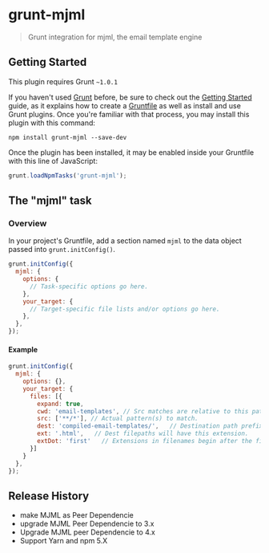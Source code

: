 # grunt-mjml

> Grunt integration for mjml, the email template engine

## Getting Started
This plugin requires Grunt `~1.0.1`

If you haven't used [Grunt](http://gruntjs.com/) before, be sure to check out the [Getting Started](http://gruntjs.com/getting-started) guide, as it explains how to create a [Gruntfile](http://gruntjs.com/sample-gruntfile) as well as install and use Grunt plugins. Once you're familiar with that process, you may install this plugin with this command:

```shell
npm install grunt-mjml --save-dev
```

Once the plugin has been installed, it may be enabled inside your Gruntfile with this line of JavaScript:

```js
grunt.loadNpmTasks('grunt-mjml');
```

## The "mjml" task

### Overview
In your project's Gruntfile, add a section named `mjml` to the data object passed into `grunt.initConfig()`.

```js
grunt.initConfig({
  mjml: {
    options: {
      // Task-specific options go here.
    },
    your_target: {
      // Target-specific file lists and/or options go here.
    },
  },
});
```

#### Example

```js
grunt.initConfig({
  mjml: {
    options: {},
    your_target: {
      files: [{
        expand: true,
        cwd: 'email-templates', // Src matches are relative to this path.
        src: ['**/*'], // Actual pattern(s) to match.
        dest: 'compiled-email-templates/',   // Destination path prefix.
        ext: '.html',   // Dest filepaths will have this extension.
        extDot: 'first'   // Extensions in filenames begin after the first dot
      }]
    }
  },
});
```

## Release History
- make MJML as Peer Dependencie
- upgrade MJML Peer Dependencie to 3.x
- Upgrade MJML peer Dependencie to 4.x
- Support Yarn and npm 5.X
